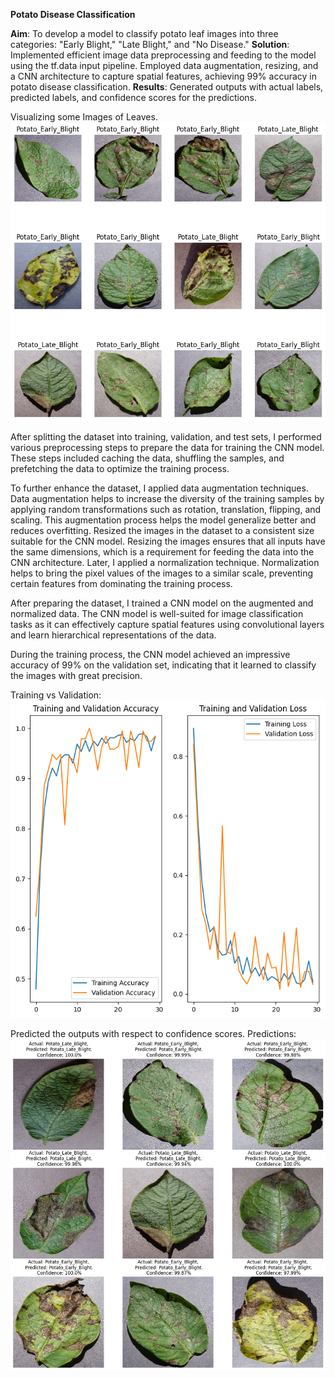**Potato Disease Classification**

**Aim**: To develop a model to classify potato leaf images into three categories: "Early Blight," "Late Blight," and "No Disease." 
**Solution**: Implemented efficient image data preprocessing and feeding to the model using the tf.data input pipeline. Employed data augmentation, resizing, and a CNN architecture to capture spatial features, achieving 99% accuracy in potato disease classification.
**Results**: Generated outputs with actual labels, predicted labels, and confidence scores for the predictions.

Visualizing some Images of Leaves.
![Alt Text](Leaf_Images.png)

After splitting the dataset into training, validation, and test sets, I performed various preprocessing steps to prepare the data for training the CNN model. These steps included caching the data, shuffling the samples, and prefetching the data to optimize the training process.

To further enhance the dataset, I applied data augmentation techniques. Data augmentation helps to increase the diversity of the training samples by applying random transformations such as rotation, translation, flipping, and scaling. This augmentation process helps the model generalize better and reduces overfitting. Resized the images in the dataset to a consistent size suitable for the CNN model. Resizing the images ensures that all inputs have the same dimensions, which is a requirement for feeding the data into the CNN architecture. Later, I applied a normalization technique. Normalization helps to bring the pixel values of the images to a similar scale, preventing certain features from dominating the training process.

After preparing the dataset, I trained a CNN model on the augmented and normalized data. The CNN model is well-suited for image classification tasks as it can effectively capture spatial features using convolutional layers and learn hierarchical representations of the data.

During the training process, the CNN model achieved an impressive accuracy of 99% on the validation set, indicating that it learned to classify the images with great precision.

Training vs Validation:
![Alt Text](https://github.com/sai-srinivas91/Potato-Disease-Classification/blob/99ca4fe7ff23d402f9288a6efeb5dbf0315526b8/Training%20vs%20Validation.png)




Predicted the outputs with respect to confidence scores.
Predictions:
![Alt Text](predictions.png)
